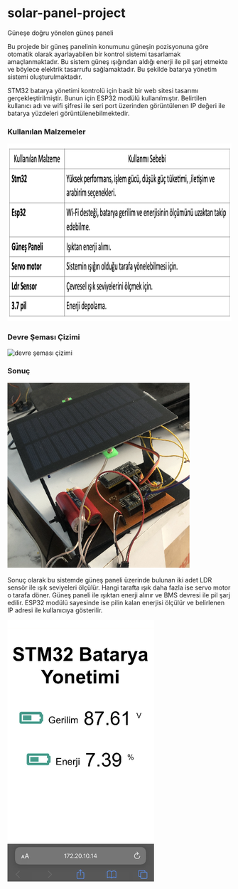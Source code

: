 # solar-panel-project
Güneşe doğru yönelen güneş paneli

Bu projede bir güneş panelinin konumunu güneşin pozisyonuna göre otomatik olarak ayarlayabilen bir kontrol sistemi tasarlamak amaçlanmaktadır. Bu sistem güneş ışığından aldığı enerji ile pil şarj etmekte ve böylece elektrik tasarrufu sağlamaktadır. Bu şekilde batarya yönetim sistemi oluşturulmaktadır.

STM32 batarya yönetimi kontrolü için basit bir web sitesi tasarımı gerçekleştirilmiştir. Bunun için ESP32 modülü kullanılmıştır. Belirtilen kullanıcı adı ve wifi şifresi ile seri port üzerinden görüntülenen IP değeri ile batarya yüzdeleri görüntülenebilmektedir.

<h3>Kullanılan Malzemeler</h3>
<img src="https://github.com/dilarabukerr/solar-panel-project/blob/main/kullan%C4%B1lan_malzemeler.png" alt="Kullanılan malzemeler" width="600" height="400">

<h3> Devre Şeması Çizimi </h3>
<img src="https://github.com/dilarabukerr/solar-panel-project/blob/main/devre_semas%C4%B1.png" alt="devre şeması çizimi" width="900" height="500">

<h3> Sonuç </h3>
<img src="https://github.com/dilarabukerr/solar-panel-project/blob/main/devre2.png" alt="devre" img src="https://github.com/dilarabukerr/solar-panel-project/blob/main/server.png" alt="server"> 

Sonuç olarak bu sistemde güneş paneli üzerinde bulunan iki adet LDR sensör ile ışık seviyeleri ölçülür. Hangi tarafta ışık daha fazla ise servo motor o tarafa döner. Güneş paneli ile ışıktan enerji alınır ve BMS devresi ile pil şarj edilir. ESP32 modülü sayesinde ise pilin kalan enerjisi ölçülür ve belirlenen IP adresi ile kullanıcıya gösterilir.

<img src="https://github.com/dilarabukerr/solar-panel-project/blob/main/server.png" alt="server">


